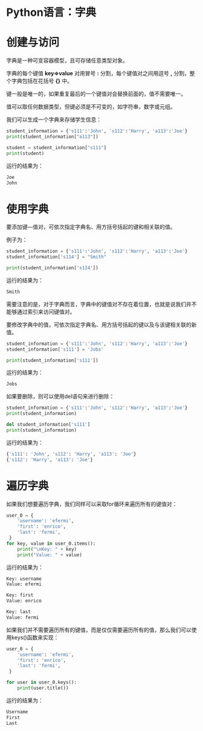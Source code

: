 # Python语言：字典

# 创建与访问

字典是一种可变容器模型，且可存储任意类型对象。

字典的每个键值 **key=>value** 对用冒号 **:** 分割，每个键值对之间用逗号 **,** 分割，整个字典包括在花括号 **{}** 中。

键一般是唯一的，如果重复最后的一个键值对会替换前面的，值不需要唯一。

值可以取任何数据类型，但键必须是不可变的，如字符串，数字或元组。

我们可以生成一个字典来存储学生信息：

```python
student_information = {'s111':'John', 's112':'Harry', 'a113':'Joe'}
print(student_information["a113"])

student = student_information["s111"]
print(student)
```

运行的结果为：

```python
Joe
John
```

# 使用字典

要添加键—值对，可依次指定字典名、用方括号括起的键和相关联的值。

例子为：

```python
student_information = {'s111':'John', 's112':'Harry', 'a113':'Joe'}
student_information['s114'] = "Smith"

print(student_information['s114'])
```

运行的结果为：

```python
Smith
```

需要注意的是，对于字典而言，字典中的键值对不存在着位置，也就是说我们并不能够通过索引来访问键值对。

要修改字典中的值，可依次指定字典名、用方括号括起的键以及与该键相关联的新值。

```python
student_information = {'s111':'John', 's112':'Harry', 'a113':'Joe'}
student_information['s111'] = 'Jobs'

print(student_information['s111'])
```

运行的结果为：

```python
Jobs
```

如果要删除，则可以使用del语句来进行删除：

```python
student_information = {'s111':'John', 's112':'Harry', 'a113':'Joe'}
print(student_information)

del student_information['s111']
print(student_information)
```

运行的结果为：

```python
{'s111': 'John', 's112': 'Harry', 'a113': 'Joe'}
{'s112': 'Harry', 'a113': 'Joe'}
```

# 遍历字典

如果我们想要遍历字典，我们同样可以采取for循环来遍历所有的键值对：

```python
user_0 = {
	'username': 'efermi',
	'first': 'enrico',
	'last': 'fermi',
 }
for key, value in user_0.items():
	print("\nKey: " + key)
	print("Value: " + value)
```

运行的结果为：

```python
Key: username
Value: efermi

Key: first
Value: enrico

Key: last
Value: fermi
```

如果我们并不需要遍历所有的键值，而是仅仅需要遍历所有的值，那么我们可以使用keys()函数来实现：

```python
user_0 = {
	'username': 'efermi',
	'first': 'enrico',
	'last': 'fermi',
 }

for user in user_0.keys():
	print(user.title())
```

运行的结果为：

```python
Username
First
Last
```